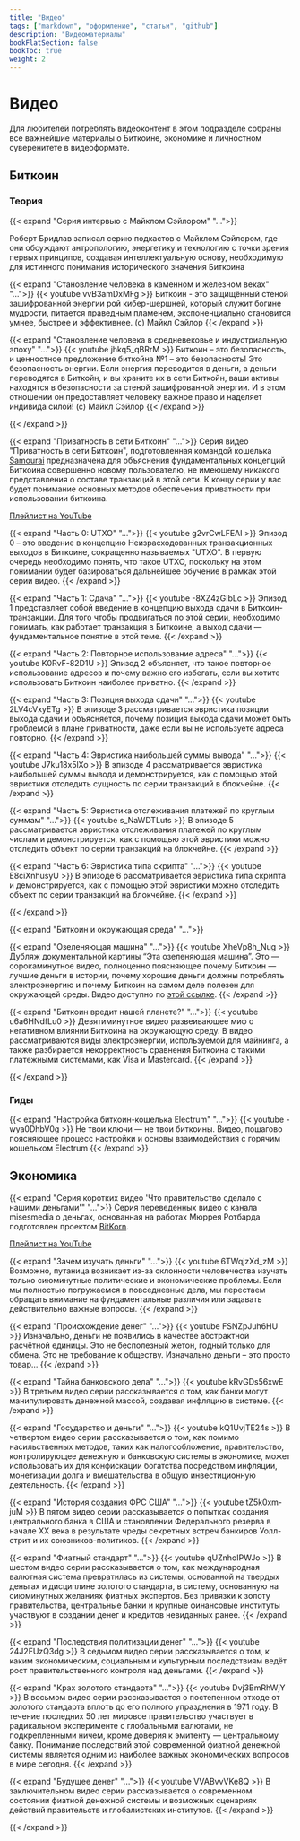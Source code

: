 ```yaml
---
title: "Видео"
tags: ["markdown", "оформление", "статьи", "github"]
description: "Видеоматериалы"
bookFlatSection: false
bookToc: true
weight: 2
---
```


# Видео

Для любителей потреблять видеоконтент в этом подразделе собраны все важнейшие материалы о Биткоине, экономике и личностном суверенитете в видеоформате.

## Биткоин

### Теория

{{< expand "Серия интервью с Майклом Сэйлором" "...">}}

Роберт Бридлав записал серию подкастов с Майклом Сэйлором, где они обсуждают антропологию, энергетику и технологию с точки зрения первых принципов, создавая интеллектуальную основу, необходимую для истинного понимания исторического значения Биткоина

{{< expand "Становление человека в каменном и железном веках" "...">}}
{{< youtube vvB3amDxMFg >}}
Биткоин - это защищённый стеной зашифрованной энергии рой кибер-шершней, который служит богине мудрости, питается праведным пламенем, экспоненциально становится умнее, быстрее и эффективнее. (с) Майкл Сэйлор
{{< /expand >}}

{{< expand "Становление человека в средневековье и индустриальную эпоху" "...">}}
{{< youtube jhkq5_qBRrM >}}
Биткоин – это безопасность, и ценностное предложение биткойна №1 – это безопасность! Это безопасность энергии. Если энергия переводится в деньги, а деньги переводятся в Биткойн, и вы храните их в сети Биткойн, ваши активы находятся в безопасности за стеной зашифрованной энергии. И в этом отношении он предоставляет человеку важное право и наделяет индивида силой! (с) Майкл Сэйлор
{{< /expand >}}

{{< /expand >}}

{{< expand "Приватность в сети Биткоин" "...">}}
Серия видео "Приватность в сети Биткоин", подготовленная командой кошелька [Samourai](https://samouraiwallet.com/) предназначена для объяснения фундаментальных концепций Биткоина совершенно новому пользователю, не имеющему никакого представления о составе транзакций в этой сети. К концу серии у вас будет понимание основных методов обеспечения приватности при использовании биткоина.

[Плейлист на YouTube](https://www.youtube.com/playlist?list=PLfCndTr__6Hdd1gNCYsON1NKln_eIRJqC)

{{< expand "Часть 0: UTXO" "...">}}
{{< youtube g2vrCwLFEAI >}}
Эпизод 0 – это введение в концепцию Неизрасходованных транзакционных выходов в Биткоине, сокращенно называемых "UTXO". В первую очередь необходимо понять, что такое UTXO, поскольку на этом понимании будет базироваться дальнейшее обучение в рамках этой серии видео.
{{< /expand >}}

{{< expand "Часть 1: Сдача" "...">}}
{{< youtube -8XZ4zGIbLc >}}
Эпизод 1 представляет собой введение в концепцию выхода сдачи в Биткоин-транзакции. Для того чтобы продвигаться по этой серии, необходимо понимать, как работает транзакция в Биткоине, а выход сдачи — фундаментальное понятие в этой теме.
{{< /expand >}}

{{< expand "Часть 2: Повторное использование адреса" "...">}}
{{< youtube K0RvF-82D1U >}}
Эпизод 2 объясняет, что такое повторное использование адресов и почему важно его избегать, если вы хотите использовать Биткоин наиболее приватно.
{{< /expand >}}

{{< expand "Часть 3: Позиция выхода сдачи" "...">}}
{{< youtube 2LV4cVxyETg >}}
В эпизоде 3 рассматривается эвристика позиции выхода сдачи и объясняется, почему позиция выхода сдачи может быть проблемой в плане приватности, даже если вы не используете адреса повторно.
{{< /expand >}}

{{< expand "Часть 4: Эвристика наибольшей суммы вывода" "...">}}
{{< youtube J7ku18x5lXo >}}
В эпизоде 4 рассматривается эвристика наибольшей суммы вывода и демонстрируется, как с помощью этой эвристики отследить сущность по серии транзакций в блокчейне.
{{< /expand >}}

{{< expand "Часть 5: Эвристика отслеживания платежей по круглым суммам" "...">}}
{{< youtube s_NaWDTLuts >}}
В эпизоде 5 рассматривается эвристика отслеживания платежей по круглым числам и демонстрируется, как с помощью этой эвристики можно отследить объект по серии транзакций на блокчейне.
{{< /expand >}}

{{< expand "Часть 6: Эвристика типа скрипта" "...">}}
{{< youtube E8ciXnhusyU >}}
В эпизоде 6 рассматривается эвристика типа скрипта и демонстрируется, как с помощью этой эвристики можно отследить объект по серии транзакций на блокчейне.
{{< /expand >}}

{{< /expand >}}

{{< expand "Биткоин и окружающая среда" "...">}}

{{< expand "Озеленяющая машина" "...">}}
{{< youtube XheVp8h_Nug >}}
Дубляж документальной картины “Эта озеленяющая машина”. Это — сорокаминутное видео, полноценно поясняющее почему Биткоин — лучшие деньги в истории, почему хорошие деньги должны потреблять электроэнергию и почему Биткоин на самом деле полезен для окружающей среды. Видео доступно по [этой ссылке](https://youtu.be/XheVp8h_Nug).
{{< /expand >}}

{{< expand "Биткоин вредит нашей планете?" "...">}}
{{< youtube u6a6HNdfLu0 >}}
Девятиминутное видео развеивающее миф о негативном влиянии Биткоина на окружающую среду. В видео рассматриваются виды электроэнергии, используемой для майнинга, а также разбирается некорректность сравнения Биткоина с такими платежными системами, как Visa и Mastercard.
{{< /expand >}}

{{< /expand >}}

### Гиды

{{< expand "Настройка биткоин-кошелька Electrum" "...">}}
{{< youtube -wya0DhbV0g >}}
Не твои ключи — не твои биткоины. Видео, пошагово поясняющее процесс настройки и основы взаимодействия с горячим кошельком Electrum
{{< /expand >}}

## Экономика

{{< expand "Серия коротких видео 'Что правительство сделало с нашими деньгами'" "...">}}
Серия переведенных видео с канала misesmedia о деньгах, основанная на работах Мюррея Ротбарда подготовлен проектом [BitKorn](https://www.youtube.com/@BitKorn).

[Плейлист на YouTube](https://www.youtube.com/playlist?list=PL4Iznl-WZTbB7oriBDYdjNIFDo_COPTEz)

{{< expand "Зачем изучать деньги" "...">}}
{{< youtube 6TWqjzXd_zM >}}
Возможно, путаница возникает из-за склонности человечества изучать только сиюминутные политические и экономические проблемы. Если мы полностью погружаемся в повседневные дела, мы перестаем обращать внимание на фундаментальные различия или задавать действительно важные вопросы. 
{{< /expand >}}

{{< expand "Происхождение денег" "...">}}
{{< youtube FSNZpJuh6HU >}}
Изначально, деньги не появились в качестве абстрактной расчётной единицы. Это не бесполезный жетон, годный только для обмена. Это не требование к обществу. Изначально деньги – это просто товар...
{{< /expand >}}

{{< expand "Тайна банковского дела" "...">}}
{{< youtube kRvGDs56xwE >}}
В третьем видео серии рассказывается о том, как банки могут манипулировать денежной массой, создавая инфляцию в системе.
{{< /expand >}}

{{< expand "Государство и деньги" "...">}}
{{< youtube kQ1UvjTE24s >}}
В четвертом видео серии рассказывается о том, как помимо насильственных методов, таких как налогообложение, правительство, контролирующее денежную и банковскую системы в экономике, может использовать их для конфискации богатства посредством инфляции, монетизации долга и вмешательства в общую инвестиционную деятельность.
{{< /expand >}}

{{< expand "История создания ФРС США" "...">}}
{{< youtube tZ5k0xm-juM >}}
В пятом видео серии рассказывается о попытках создания центрального банка в США и становлении Федерального резерва в начале XX века в результате чреды секретных встреч банкиров Уолл-стрит и их союзников-политиков.
{{< /expand >}}

{{< expand "Фиатный стандарт" "...">}}
{{< youtube qUZnhoIPWJo >}}
В шестом видео серии рассказывается о том, как международная валютная система превратилась из системы, основанной на твердых деньгах и дисциплине золотого стандарта, в систему, основанную на сиюминутных желаниях фиатных экспертов. Без привязки к золоту правительства, центральные банки и крупные финансовые институты участвуют в создании денег и кредитов невиданных ранее.
{{< /expand >}}

{{< expand "Последствия политизации денег" "...">}}
{{< youtube 24J2FUzQ3dg >}}
В седьмом видео серии рассказывается о том, к каким экономическим, социальным и культурным последствиям ведёт рост правительственного контроля над деньгами.
{{< /expand >}}

{{< expand "Крах золотого стандарта" "...">}}
{{< youtube Dvj3BmRhWjY >}}
В восьмом видео серии рассказывается о постепенном отходе от золотого стандарта вплоть до его полного упразднения в 1971 году. В течение последних 50 лет мировое правительство участвует в радикальном эксперименте с глобальными валютами, не подкрепленными ничем, кроме доверия к эмитенту — центральному банку. Понимание последствий этой современной фиатной денежной системы является одним из наиболее важных экономических вопросов в мире сегодня.
{{< /expand >}}

{{< expand "Будущее денег" "...">}}
{{< youtube VVABvvVKe8Q >}}
В заключительном видео серии рассказывается о современном состоянии фиатной денежной системы и возможных сценариях действий правительств и глобалистских институтов.
{{< /expand >}}

{{< /expand >}}
